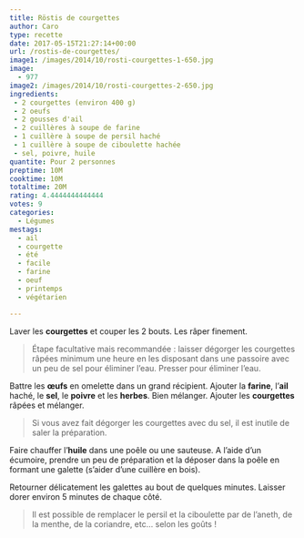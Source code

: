 ```yaml
---
title: Röstis de courgettes
author: Caro
type: recette
date: 2017-05-15T21:27:14+00:00
url: /rostis-de-courgettes/
image1: /images/2014/10/rosti-courgettes-1-650.jpg
image:
  - 977
image2: /images/2014/10/rosti-courgettes-2-650.jpg
ingredients:
 - 2 courgettes (environ 400 g)
 - 2 oeufs
 - 2 gousses d'ail
 - 2 cuillères à soupe de farine
 - 1 cuillère à soupe de persil haché
 - 1 cuillère à soupe de ciboulette hachée
 - sel, poivre, huile
quantite: Pour 2 personnes
preptime: 10M
cooktime: 10M
totaltime: 20M
rating: 4.4444444444444
votes: 9
categories:
  - Légumes
mestags:
  - ail
  - courgette
  - été
  - facile
  - farine
  - oeuf
  - printemps
  - végétarien

---
```

Laver les **courgettes** et couper les 2 bouts. Les râper finement.

> Étape facultative mais recommandée : laisser dégorger les courgettes râpées minimum une heure en les disposant dans une passoire avec un peu de sel pour éliminer l&rsquo;eau. Presser pour éliminer l&rsquo;eau.

Battre les **œufs** en omelette dans un grand récipient. Ajouter la **farine**, l&rsquo;**ail** haché, le **sel**, le **poivre** et les **herbes**. Bien mélanger. Ajouter les **courgettes** râpées et mélanger.

> Si vous avez fait dégorger les courgettes avec du sel, il est inutile de saler la préparation.

Faire chauffer l&rsquo;**huile** dans une poêle ou une sauteuse. A l&rsquo;aide d&rsquo;un écumoire, prendre un peu de préparation et la déposer dans la poêle en formant une galette (s&rsquo;aider d&rsquo;une cuillère en bois).

Retourner délicatement les galettes au bout de quelques minutes. Laisser dorer environ 5 minutes de chaque côté.

> Il est possible de remplacer le persil et la ciboulette par de l&rsquo;aneth, de la menthe, de la coriandre, etc&#8230; selon les goûts !
